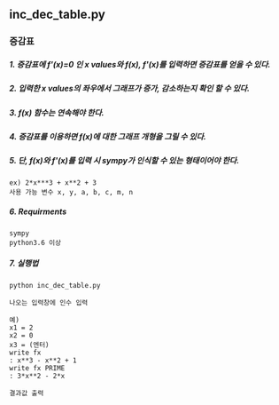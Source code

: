 ## inc_dec_table.py

### 증감표

##### 1. 증감표에 f'(x)=0 인 x values와 f(x), f'(x)를 입력하면 증감표를 얻을 수 있다.

##### 2. 입력한 x values의 좌우에서 그래프가 증가, 감소하는지 확인 할 수 있다.

##### 3. f(x) 함수는 연속해야 한다.

##### 4. 증감표를 이용하면 f(x)에 대한 그래프 개형을 그릴 수 있다.

##### 5. 단, f(x)와 f'(x)를 입력 시 sympy가 인식할 수 있는 형태이어야 한다.
	ex) 2*x***3 + x**2 + 3
    사용 가능 변수 x, y, a, b, c, m, n

##### 6. Requirments
	sympy
    python3.6 이상
    
##### 7. 실행법
	python inc_dec_table.py
    
    나오는 입력창에 인수 입력
    
    예) 
    x1 = 2
    x2 = 0
    x3 = (엔터)
    write fx
    : x**3 - x**2 + 1
    write fx PRIME
    : 3*x**2 - 2*x
    
    결과값 출력
    
